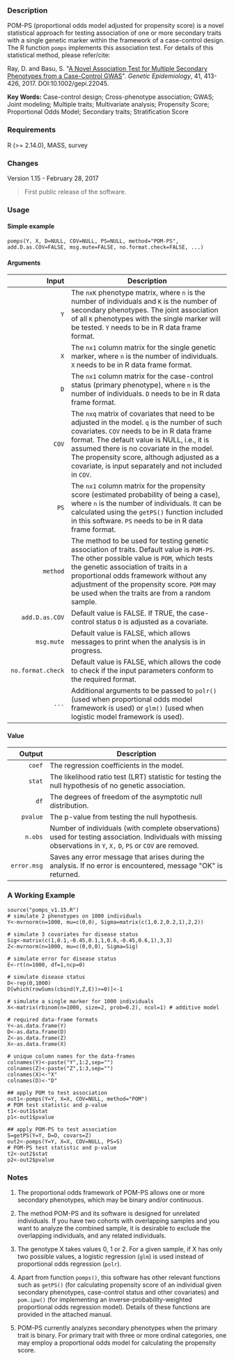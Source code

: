 ### Description
POM-PS (proportional odds model adjusted for propensity score) is a novel statistical approach for testing association of one or more secondary traits with a single genetic marker within the framework of a case-control design. The R function `pomps` implements this association test. For details of this statistical method, please refer/cite:

Ray, D. and Basu, S. "[A Novel Association Test for Multiple Secondary Phenotypes from a
Case-Control GWAS](http://onlinelibrary.wiley.com/wol1/doi/10.1002/gepi.22045/full)". *Genetic Epidemiology*, 41, 413-426, 2017. DOI:10.1002/gepi.22045. 

**Key Words:** Case-control design; Cross-phenotype association; GWAS; Joint modeling; Multiple traits;
Multivariate analysis; Propensity Score; Proportional Odds Model; Secondary traits; Stratification Score


### Requirements
R (>= 2.14.0), MASS, survey

### Changes
Version 1.15 - February 28, 2017
> First public release of the software.


### Usage

#### Simple example
```{r}
pomps(Y, X, D=NULL, COV=NULL, PS=NULL, method="POM-PS", add.D.as.COV=FALSE, msg.mute=FALSE, no.format.check=FALSE, ...)
```
#### Arguments
| Input | Description |
| ---: | --- |
| `Y` | The `nxK` phenotype matrix, where `n` is the number of individuals and `K` is the number of secondary phenotypes. The joint association of all `K` phenotypes with the single marker will be tested. `Y` needs to be in R data frame format. |
| `X` | The `nx1` column matrix for the single genetic marker, where `n` is the number of individuals. `X` needs to be in R data frame format. |
| `D` | The `nx1` column matrix for the case-control status (primary phenotype), where `n` is the number of individuals. `D` needs to be in R data frame format. |
| `COV` | The `nxq` matrix of covariates that need to be adjusted in the model. `q` is the number of such covariates. `COV` needs to be in R data frame format. The default value is NULL, i.e., it is assumed there is no covariate in the model. The propensity score, although adjusted as a covariate, is input separately and not included in `COV`. |
| `PS` | The `nx1` column matrix for the propensity score (estimated probability of being a case), where `n` is the number of individuals. It can be calculated using the `getPS()` function included in this software. `PS` needs to be in R data frame format. |
| `method` | The method to be used for testing genetic association of traits. Default value is `POM-PS`. The other possible value is `POM`, which tests the genetic association of traits in a proportional odds framework without any adjustment of the propensity score. `POM` may be used when the traits are from a random sample. |
| `add.D.as.COV` | Default value is FALSE. If TRUE, the case-control status `D` is adjusted as a covariate. |
| `msg.mute` | Default value is FALSE, which allows messages to print when the analysis is in progress. |
| `no.format.check` | Default value is FALSE, which allows the code to check if the input parameters conform to the required format. |
| `...` | Additional arguments to be passed to `polr()` (used when proportional odds model framework is used) or `glm()` (used when logistic model framework is used). |

#### Value
| Output | Description |
| ---: | --- |
| `coef` | The regression coefficients in the model. |
| `stat` | The likelihood ratio test (LRT) statistic for testing the null hypothesis of no genetic association. |
| `df` | The degrees of freedom of the asymptotic null distribution. |
| `pvalue` | The p-value from testing the null hypothesis. |
| `n.obs` | Number of individuals (with complete observations) used for testing association. Individuals with missing observations in `Y`, `X,` `D`, `PS` or `COV` are removed. |
| `error.msg` | Saves any error message that arises during the analysis. If no error is encountered, message "OK" is returned. |


### A Working Example
```
source("pomps_v1.15.R")
# simulate 2 phenotypes on 1000 individuals
Y<-mvrnorm(n=1000, mu=c(0,0), Sigma=matrix(c(1,0.2,0.2,1),2,2))

# simulate 3 covariates for disease status
Sig<-matrix(c(1,0.1,-0.45,0.1,1,0.6,-0.45,0.6,1),3,3)
Z<-mvrnorm(n=1000, mu=c(0,0,0), Sigma=Sig)

# simulate error for disease status
E<-rt(n=1000, df=1,ncp=0)

# simulate disease status
D<-rep(0,1000)
D[which(rowSums(cbind(Y,Z,E))>=0)]<-1

# simulate a single marker for 1000 individuals
X<-matrix(rbinom(n=1000, size=2, prob=0.2), ncol=1)	# additive model

# required data-frame formats
Y<-as.data.frame(Y)
D<-as.data.frame(D)
Z<-as.data.frame(Z)
X<-as.data.frame(X)

# unique column names for the data-frames
colnames(Y)<-paste("Y",1:2,sep="")
colnames(Z)<-paste("Z",1:3,sep="")
colnames(X)<-"X"
colnames(D)<-"D"

## apply POM to test association
out1<-pomps(Y=Y, X=X, COV=NULL, method="POM")
# POM test statistic and p-value
t1<-out1$stat
p1<-out1$pvalue

## apply POM-PS to test association
S=getPS(Y=Y, D=D, covars=Z)
out2<-pomps(Y=Y, X=X, COV=NULL, PS=S)
# POM-PS test statistic and p-value
t2<-out2$stat
p2<-out2$pvalue

```

### Notes
1. The proportional odds framework of POM-PS allows one or more secondary phenotypes, which may be binary and/or continuous.

2. The method POM-PS and its software is designed for unrelated individuals. If you have two cohorts with overlapping samples and you want to analyze the combined sample, it is desirable to exclude the overlapping individuals, and any related individuals. 

3. The genotype X takes values 0, 1 or 2. For a given sample, if X has only two possible values, a logistic regression (`glm`) is used instead of proportional odds regression (`polr`).

4. Apart from function `pomps()`, this software has other relevant functions such as `getPS()` (for calculating propensity score of an individual given secondary phenotypes, case-control status and other covariates) and `pom.ipw()` (for implementing an inverse-probability-weighted proportional odds regression model). Details of these functions are provided in the attached manual.

5. POM-PS currently analyzes secondary phenotypes when the primary trait is binary. For primary trait with three or more ordinal categories, one may employ a proportional odds model for calculating the propensity score.
